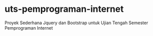 # uts-pemprograman-internet
Proyek Sederhana Jquery dan Bootstrap untuk Ujian Tengah Semester Pemprograman Internet
